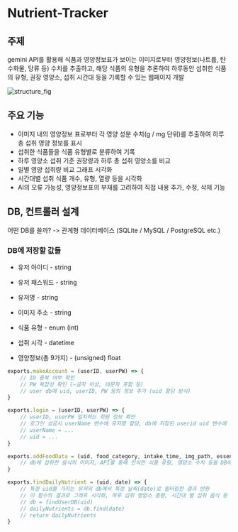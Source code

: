 # Nutrient-Tracker
## 주제
gemini API를 활용해 식품과 영양정보표가 보이는 이미지로부터 영양정보(나트륨, 탄수화물, 당류 등) 수치를 추출하고, 해당 식품의 유형을 추론하여 하루동안 섭취한 식품의 유형, 권장 영양소, 섭취 시간대 등을 기록할 수 있는 웹페이지 개발

![structure_fig](https://github.com/user-attachments/assets/b390528c-8c2a-4d98-b7a8-5d8dacfff54d)
## 주요 기능
- 이미지 내의 영양정보 표로부터 각 영양 성분 수치(g / mg 단위)를 추출하여 하루 총 섭취 영양 정보를 표시
- 섭취한 식품들을 식품 유형별로 분류하여 기록
- 하루 영양소 섭취 기준 권장량과 하루 총 섭취 영양소를 비교
- 일별 영양 섭취량 비교 그래프 시각화
- 시간대별 섭취 식품 개수, 유형, 열량 등을 시각화
- AI의 오류 가능성, 영양정보표의 부재를 고려하여 직접 내용 추가, 수정, 삭제 기능

## DB, 컨트롤러 설계
어떤 DB를 쓸까? -> 관계형 데이터베이스 (SQLite / MySQL / PostgreSQL etc.)

### DB에 저장할 값들

- 유저 아이디 - string
- 유저 패스워드 - string
- 유저명 - string

- 이미지 주소 - string
- 식품 유형 - enum (int)
- 섭취 시각 - datetime
- 영양정보(총 9가지) - (unsigned) float

```javascript
exports.makeAccount = (userID, userPW) => {
    // ID 중복 여부 확인
    // PW 복잡성 확인 (~글자 이상, 대문자 포함 등)
    // user db에 uid, userID, PW 등의 정보 추가 (uid 할당 방식)
}

exports.login = (userID, userPW) => {
    // userID, userPW 일치하는 회원 정보 확인
    // 로그인 성공시 userName 변수에 유저명 할당, db에 저장된 userid uid 변수에 할당
    // userName = ...
    // uid = ...
}

exports.addFoodData = (uid, food_category, intake_time, img_path, essential_nutrients) => {
    // db에 섭취한 음식의 이미지, API를 통해 인식한 식품 유형, 영양소 수치 등을 DB에 저장하는 코드
}

exports.findDailyNutrient = (uid, date) => {
    // 특정 uid를 가지는 유저의 db에서 특정 날짜(date)로 필터링한 결과 반환
    // 이 함수의 결과로 그래프 시각화, 하루 섭취 영양소 총량, 시간대 별 섭취 음식 등 시각화
    // db = findUserDB(uid)
    // dailyNutrients = db.find(date)
    // return dailyNutrients
}
```
